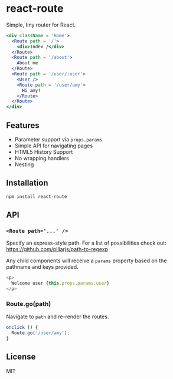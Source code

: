 # react-route

Simple, tiny router for React.

```jsx
<div className = 'Home'>
  <Route path = '/'>
    <div>Index /</div>
  </Route>
  <Route path = '/about'>
    About me
  </Route>
  <Route path = '/user/:user'>
    <User />
    <Route path = '/user/amy'>
      Hi amy!
    </Route>
  </Route>
</div>
```

## Features

- Parameter support via `props.params`
- Simple API for navigating pages
- HTML5 History Support
- No wrapping handlers
- Nesting

## Installation

```js
npm install react-route
```

## API

### `<Route path='...' />`

Specify an express-style path. For a list of possibilities check out: https://github.com/pillarjs/path-to-regexp

Any child components will receive a `params` property based on the pathname and keys provided.

```js
<p>
  Welcome user {this.props.params.user}
</p>
```

### Route.go(path)

Navigate to `path` and re-render the routes.

```js
onclick () {
  Route.go('/user/amy');
}
```

## License

MIT
